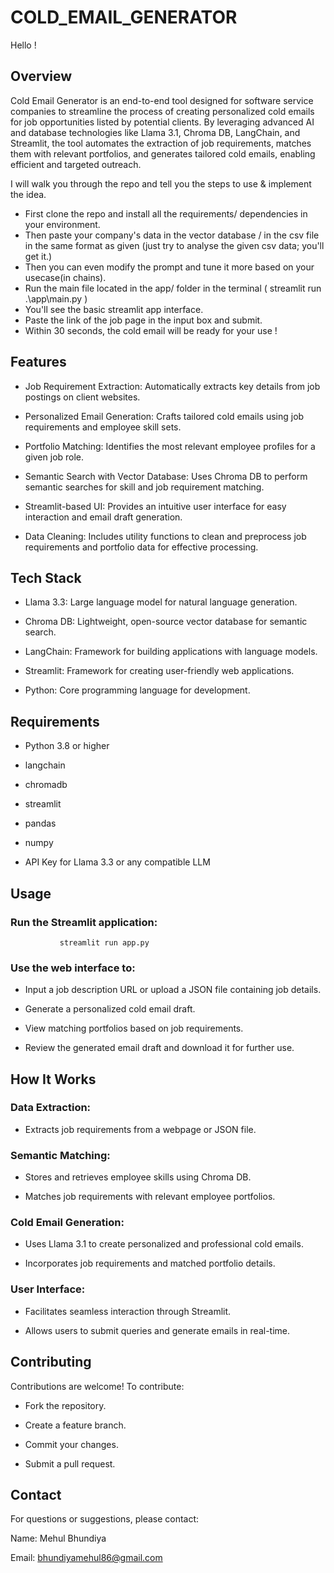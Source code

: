 # COLD_EMAIL_GENERATOR

Hello !

## Overview

Cold Email Generator is an end-to-end tool designed for software service companies to streamline the process of creating personalized cold emails for job opportunities listed by potential clients. By leveraging advanced AI and database technologies like Llama 3.1, Chroma DB, LangChain, and Streamlit, the tool automates the extraction of job requirements, matches them with relevant portfolios, and generates tailored cold emails, enabling efficient and targeted outreach.

I will walk you through the repo and tell you the steps to use & implement the idea.


- First clone the repo and install all the requirements/ dependencies in your environment.
- Then paste your company's data in the vector database / in the csv file in the same format as given (just try to analyse the given csv data; you'll get it.)
- Then you can even modify the prompt and tune it more based on your usecase(in chains).
- Run the main file located in the app/ folder in the terminal ( streamlit run .\app\main.py )
- You'll see the basic streamlit app interface.
- Paste the link of the job page in the input box and submit.
- Within 30 seconds, the cold email will be ready for your use !

## Features

- Job Requirement Extraction: Automatically extracts key details from job postings on client websites.

- Personalized Email Generation: Crafts tailored cold emails using job requirements and employee skill sets.

- Portfolio Matching: Identifies the most relevant employee profiles for a given job role.

- Semantic Search with Vector Database: Uses Chroma DB to perform semantic searches for skill and job requirement matching.

- Streamlit-based UI: Provides an intuitive user interface for easy interaction and email draft generation.

- Data Cleaning: Includes utility functions to clean and preprocess job requirements and portfolio data for effective processing.

## Tech Stack

- Llama 3.3: Large language model for natural language generation.

- Chroma DB: Lightweight, open-source vector database for semantic search.

- LangChain: Framework for building applications with language models.

- Streamlit: Framework for creating user-friendly web applications.

- Python: Core programming language for development.

## Requirements

- Python 3.8 or higher

- langchain

- chromadb

- streamlit

- pandas

- numpy

- API Key for Llama 3.3 or any compatible LLM

## Usage

### Run the Streamlit application:
               streamlit run app.py

### Use the web interface to:

- Input a job description URL or upload a JSON file containing job details.

- Generate a personalized cold email draft.

- View matching portfolios based on job requirements.

- Review the generated email draft and download it for further use.

## How It Works

 ### Data Extraction:
 - Extracts job requirements from a webpage or JSON file.

 ### Semantic Matching:

- Stores and retrieves employee skills using Chroma DB.

- Matches job requirements with relevant employee portfolios.

### Cold Email Generation:

- Uses Llama 3.1 to create personalized and professional cold emails.

- Incorporates job requirements and matched portfolio details.

### User Interface:

- Facilitates seamless interaction through Streamlit.

- Allows users to submit queries and generate emails in real-time.

## Contributing

 Contributions are welcome! To contribute:

- Fork the repository.

- Create a feature branch.

- Commit your changes.

- Submit a pull request.

## Contact

For questions or suggestions, please contact:

Name: Mehul Bhundiya

Email: bhundiyamehul86@gmail.com
